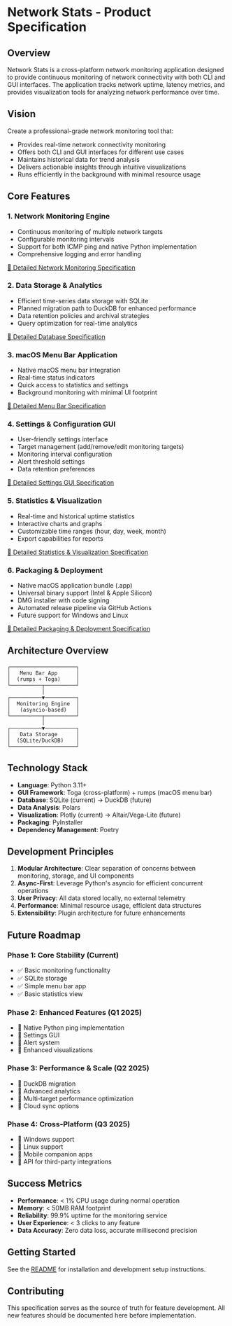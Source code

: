 # Network Stats - Product Specification

## Overview

Network Stats is a cross-platform network monitoring application designed to provide continuous monitoring of network connectivity with both CLI and GUI interfaces. The application tracks network uptime, latency metrics, and provides visualization tools for analyzing network performance over time.

## Vision

Create a professional-grade network monitoring tool that:
- Provides real-time network connectivity monitoring
- Offers both CLI and GUI interfaces for different use cases
- Maintains historical data for trend analysis
- Delivers actionable insights through intuitive visualizations
- Runs efficiently in the background with minimal resource usage

## Core Features

### 1. Network Monitoring Engine
- Continuous monitoring of multiple network targets
- Configurable monitoring intervals
- Support for both ICMP ping and native Python implementation
- Comprehensive logging and error handling

[📖 Detailed Network Monitoring Specification](./network-monitoring.md)

### 2. Data Storage & Analytics
- Efficient time-series data storage with SQLite
- Planned migration path to DuckDB for enhanced performance
- Data retention policies and archival strategies
- Query optimization for real-time analytics

[📖 Detailed Database Specification](./database.md)

### 3. macOS Menu Bar Application
- Native macOS menu bar integration
- Real-time status indicators
- Quick access to statistics and settings
- Background monitoring with minimal UI footprint

[📖 Detailed Menu Bar Specification](./menubar.md)

### 4. Settings & Configuration GUI
- User-friendly settings interface
- Target management (add/remove/edit monitoring targets)
- Monitoring interval configuration
- Alert threshold settings
- Data retention preferences

[📖 Detailed Settings GUI Specification](./settings-gui.md)

### 5. Statistics & Visualization
- Real-time and historical uptime statistics
- Interactive charts and graphs
- Customizable time ranges (hour, day, week, month)
- Export capabilities for reports

[📖 Detailed Statistics & Visualization Specification](./statistics-visualization.md)

### 6. Packaging & Deployment
- Native macOS application bundle (.app)
- Universal binary support (Intel & Apple Silicon)
- DMG installer with code signing
- Automated release pipeline via GitHub Actions
- Future support for Windows and Linux

[📖 Detailed Packaging & Deployment Specification](./packaging-deployment.md)

## Architecture Overview

```
┌─────────────────────┐
│   Menu Bar App      │
│  (rumps + Toga)     │
└──────────┬──────────┘
           │
┌──────────▼──────────┐
│  Monitoring Engine  │
│   (asyncio-based)   │
└──────────┬──────────┘
           │
┌──────────▼──────────┐
│   Data Storage      │
│  (SQLite/DuckDB)    │
└─────────────────────┘
```

## Technology Stack

- **Language**: Python 3.11+
- **GUI Framework**: Toga (cross-platform) + rumps (macOS menu bar)
- **Database**: SQLite (current) → DuckDB (future)
- **Data Analysis**: Polars
- **Visualization**: Plotly (current) → Altair/Vega-Lite (future)
- **Packaging**: PyInstaller
- **Dependency Management**: Poetry

## Development Principles

1. **Modular Architecture**: Clear separation of concerns between monitoring, storage, and UI components
2. **Async-First**: Leverage Python's asyncio for efficient concurrent operations
3. **User Privacy**: All data stored locally, no external telemetry
4. **Performance**: Minimal resource usage, efficient data structures
5. **Extensibility**: Plugin architecture for future enhancements

## Future Roadmap

### Phase 1: Core Stability (Current)
- ✅ Basic monitoring functionality
- ✅ SQLite storage
- ✅ Simple menu bar app
- ✅ Basic statistics view

### Phase 2: Enhanced Features (Q1 2025)
- 🔲 Native Python ping implementation
- 🔲 Settings GUI
- 🔲 Alert system
- 🔲 Enhanced visualizations

### Phase 3: Performance & Scale (Q2 2025)
- 🔲 DuckDB migration
- 🔲 Advanced analytics
- 🔲 Multi-target performance optimization
- 🔲 Cloud sync options

### Phase 4: Cross-Platform (Q3 2025)
- 🔲 Windows support
- 🔲 Linux support
- 🔲 Mobile companion apps
- 🔲 API for third-party integrations

## Success Metrics

- **Performance**: < 1% CPU usage during normal operation
- **Memory**: < 50MB RAM footprint
- **Reliability**: 99.9% uptime for the monitoring service
- **User Experience**: < 3 clicks to any feature
- **Data Accuracy**: Zero data loss, accurate millisecond precision

## Getting Started

See the [README](../../README.md) for installation and development setup instructions.

## Contributing

This specification serves as the source of truth for feature development. All new features should be documented here before implementation. 
